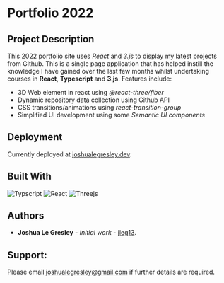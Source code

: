 # Portfolio 2022

## Project Description

This 2022 portfolio site uses *React* and *3.js* to display my latest projects from Github. This is a single page application that has helped instill the knowledge I have gained over the last few months whilst undertaking courses in **React**, **Typescript** and **3.js**. Features include:
  - 3D Web element in react using *@react-three/fiber*
  - Dynamic repository data collection using Github API
  - CSS transitions/animations using *react-transition-group*
  - Simplified UI development using some *Semantic UI components* 

## Deployment

Currently deployed at [joshualegresley.dev](https://joshualegresley.dev).

## Built With

![Typscript](https://img.shields.io/badge/TypeScript-007ACC?style=for-the-badge&logo=typescript&logoColor=white)
![React](https://img.shields.io/badge/React-20232A?style=for-the-badge&logo=react&logoColor=61DAFB)
![Threejs](https://img.shields.io/badge/threejs-black?style=for-the-badge&logo=three.js&logoColor=white)

## Authors

* **Joshua Le Gresley** - *Initial work* - [jleg13](https://https://github.com/jleg13).

## Support:
Please email joshualegresley@gmail.com if further details are required.
